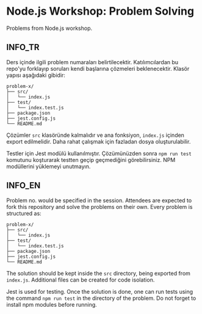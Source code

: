 # Node.js Workshop: Problem Solving

Problems from Node.js workshop.

## INFO_TR

Ders içinde ilgili problem numaraları belirtilecektir. Katılımcılardan bu repo'yu forklayıp soruları kendi başlarına çözmeleri beklenecektir.
Klasör yapısı aşağıdaki gibidir:

```
problem-x/
├── src/
│   └── index.js
├── test/
│   └── index.test.js
├── package.json
├── jest.config.js
└── README.md
```

Çözümler `src` klasöründe kalmalıdır ve ana fonksiyon, `index.js` içinden export edilmelidir. Daha rahat çalışmak için fazladan dosya oluşturulabilir.

Testler için Jest modülü kullanılmıştır. Çözümünüzden sonra `npm run test` komutunu koşturarak testten geçip geçmediğini görebilirsiniz. 
NPM modüllerini yüklemeyi unutmayın.

## INFO_EN

Problem no. would be specified in the session. Attendees are expected to fork this repository and solve the problems on their own.
Every problem is structured as:

```
problem-x/
├── src/
│   └── index.js
├── test/
│   └── index.test.js
├── package.json
├── jest.config.js
└── README.md
```

The solution should be kept inside the `src` directory, being exported from `index.js`. Additional files can be created for code isolation.

Jest is used for testing. Once the solution is done, one can run tests using the command `npm run test` in the directory of the problem. Do not forget to install npm modules before running.
